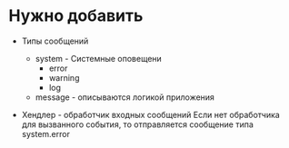 # Нужно добавить
- Типы сообщений
    - system - Системные оповещени
        - error
        - warning
        - log
    - message - описываются логикой приложения
    
- Хендлер - обработчик входных сообщений
    Если нет обработчика для вызванного события, то отправляется сообщение типа system.error

    
    
    